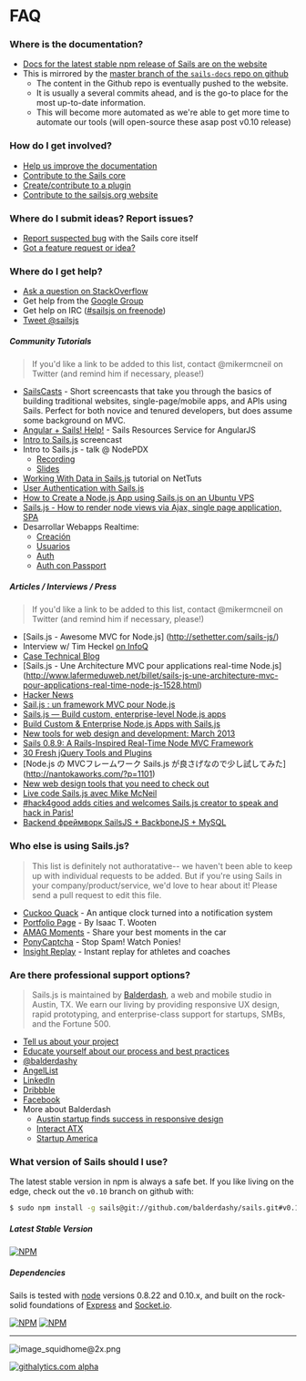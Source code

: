 # FAQ

### Where is the documentation?
+ [Docs for the latest stable npm release of Sails are on the website](http://sailsjs.org/#!documentation)
+ This is mirrored by the [master branch of the `sails-docs` repo on github](https://github.com/balderdashy/sails-docs)
  + The content in the Github repo is eventually pushed to the website.
  + It is usually a several commits ahead, and is the go-to place for the most up-to-date information.
  + This will become more automated as we're able to get more time to automate our tools (will open-source these asap post v0.10 release)

### How do I get involved?
+ [Help us improve the documentation](https://github.com/balderdashy/sails-docs)
+ [Contribute to the Sails core](https://github.com/balderdashy/sails/blob/master/CONTRIBUTING.md#contributing-to-core)
+ [Create/contribute to a plugin](https://github.com/balderdashy/sails/blob/master/CONTRIBUTING.md#writing-code)
+ [Contribute to the sailsjs.org website](http://twitter.com/mikermcneil)

### Where do I submit ideas?  Report issues?
+ [Report suspected bug](https://github.com/balderdashy/sails/blob/master/CONTRIBUTING.md#opening-issues) with the Sails core itself
+ [Got a feature request or idea?](https://trello.com/b/cGzNVE0b/sails-js-feature-requests)


### Where do I get help?
+ [Ask a question on StackOverflow](http://stackoverflow.com/questions/tagged/sailsjs?sort=newest&days=30)
+ Get help from the [Google Group](https://groups.google.com/forum/#!forum/sailsjs)
+ Get help on IRC ([#sailsjs on freenode](http://irc.netsplit.de/channels/details.php?room=%23sailsjs&net=freenode))
+ [Tweet @sailsjs](http://twitter.com/sailsjs)

##### Community Tutorials

> If you'd like a link to be added to this list, contact @mikermcneil on Twitter (and remind him if necessary, please!)

+ [SailsCasts](http://irlnathan.github.io/sailscasts/) - Short screencasts that take you through the basics of building traditional websites, single-page/mobile apps, and APIs using Sails.  Perfect for both novice and tenured developers, but does assume some background on MVC. 
+ [Angular + Sails!  Help!](https://github.com/xdissent/spinnaker) - Sails Resources Service for AngularJS
+ [Intro to Sails.js](https://www.youtube.com/watch?v=GK-tFvpIR7c) screencast
+ Intro to Sails.js - talk @ NodePDX
  + [Recording](http://video.nodepdx.org/video/14/intro-to-sailsjs)
  + [Slides](https://docs.google.com/file/d/0B1OhsrcuV2-9RXAzQWlFbkNpT3c/edit?usp=sharing)
+ [Working With Data in Sails.js](http://net.tutsplus.com/tutorials/javascript-ajax/working-with-data-in-sails-js/) tutorial on NetTuts
+ [User Authentication with Sails.js](http://sethetter.com/user-authentication-with-sails-js/)
+ [How to Create a Node.js App using Sails.js on an Ubuntu VPS](https://www.digitalocean.com/community/articles/how-to-create-an-node-js-app-using-sails-js-on-an-ubuntu-vps)
+ [Sails.js - How to render node views via Ajax, single page application, SPA](http://www.youtube.com/watch?v=Di50_eHqI7I&feature=youtu.be)
+ Desarrollar Webapps Realtime:
  + [Creación](http://jorgecasar.github.io/blog/desarrollar-webapps-realtime-creacion/)
  + [Usuarios](http://jorgecasar.github.io/blog/desarrollar-webapps-realtime-usuarios/)
  + [Auth](http://jorgecasar.github.io/blog/desarrollar-webapps-realtime-auth/)
  + [Auth con Passport](http://jorgecasar.github.io/blog/desarrollar-webapps-realtime-auth-con-passport/)


##### Articles / Interviews / Press

> If you'd like a link to be added to this list, contact @mikermcneil on Twitter (and remind him if necessary, please!)

+ [Sails.js - Awesome MVC for Node.js] (http://sethetter.com/sails-js/)
+ Interview w/ Tim Heckel [on InfoQ](http://www.infoq.com/news/2013/04/Sails-0.8.9-Released)
+ [Case Technical Blog](http://casestaffingsolutions.com/wordpress/?tag=sails-js)
+ [Sails.js - Une Architecture MVC pour applications real-time Node.js] (http://www.lafermeduweb.net/billet/sails-js-une-architecture-mvc-pour-applications-real-time-node-js-1528.html)
+ [Hacker News](https://news.ycombinator.com/item?id=5373342)
+ [Sail.js : un framework MVC pour Node.js](http://javascript.developpez.com/actu/52729/Sail-js-un-framework-MVC-pour-Node-js/)
+ [Sails.js — Build custom, enterprise-level Node.js apps](http://codevisually.com/sails-js-build-custom-enterprise-level-node-js-apps/)
+ [Build Custom & Enterprise Node.js Apps with Sails.js](http://www.webappers.com/2013/03/29/build-custom-enterprise-node-js-apps-with-sails-js/)
+ [New tools for web design and development: March 2013](http://www.creativebloq.com/design-tools/new-tools-web-design-and-development-march-2013-4132972)
+ [Sails 0.8.9: A Rails-Inspired Real-Time Node MVC Framework](http://www.infoq.com/news/2013/04/Sails-0.8.9-Released)
+ [30 Fresh jQuery Tools and Plugins](http://www.splashnology.com/article/30-fresh-jquery-tools-and-plugins/8865/)
+ [Node.js の MVCフレームワーク Sails.js が良さげなので少し試してみた] (http://nantokaworks.com/?p=1101)
+ [New web design tools that you need to check out](http://www.designyourway.net/blog/resources/new-web-design-tools-that-you-need-to-check-out/)
+ [Live code Sails.js avec Mike McNeil](http://www.weezevent.com/live-code-sailsjs-avec-mike-mcneil)
+ [#hack4good adds cities and welcomes Sails.js creator to speak and hack in Paris!](http://us2.campaign-archive1.com/?u=cf9af451f2674767755b02b35&id=fb98713f48&e=b2d87b15fe)
+ [Backend фреймворк SailsJS + BackboneJS + MySQL](http://habrahabr.ru/post/184896/)



### Who else is using Sails.js?

> This list is definitely not authoratative-- we haven't been able to keep up with individual requests to be added.
> But if you're using Sails in your company/product/service, we'd love to hear about it!  Please send a pull request to edit this file.

+ [Cuckoo Quack](http://www.cyber-duck.co.uk/blog/the-cuckoo-quack) - An antique clock turned into a notification system
+ [Portfolio Page](http://isaac.levid.com/) - By Isaac T. Wooten
+ [AMAG Moments](http://moments.amag.ch/) - Share your best moments in the car
+ [PonyCaptcha](http://pc.ponypages.net/) - Stop Spam! Watch Ponies!
+ [Insight Replay](http://insightreplay.com) - Instant replay for athletes and coaches



### Are there professional support options?
> Sails.js is maintained by [Balderdash](http://balderdash.co/), a web and mobile studio in Austin, TX.  We earn our living by providing responsive UX design, rapid prototyping, and enterprise-class support for startups, SMBs, and the Fortune 500.

+ [Tell us about your project](http://balderdash.co#contact)
+ [Educate yourself about our process and best practices](https://docs.google.com/file/d/0B1OhsrcuV2-9N2RYUV9KRHNWTlE/edit?usp=sharing)
+ [@balderdashy](http://twitter.com/balderdashy)
+ [AngelList](https://angel.co/balderdash)
+ [LinkedIn](http://www.linkedin.com/company/balderdash)
+ [Dribbble](http://dribbble.com/balderdash)
+ [Facebook](http://facebook.com/balderdashy)
+ More about Balderdash
  + [Austin startup finds success in responsive design](http://www.bizjournals.com/sanantonio/blog/socialmadness/2013/03/sxsw-2013-Balderdash-startup-web-app.html?ana=twt)
  + [Interact ATX](http://www.siliconhillsnews.com/2013/03/10/flying-high-with-interact-atx-adventures-in-austin-part-3-2-1/)
  + [Startup America](http://www.prlog.org/12038372-engine-pitches-startup-america-board-of-directors.html)





### What version of Sails should I use?

The latest stable version in npm is always a safe bet.  If you like living on the edge, check out the `v0.10` branch on github with:

```sh
$ sudo npm install -g sails@git://github.com/balderdashy/sails.git#v0.10
```

##### Latest Stable Version

[![NPM](https://nodei.co/npm/sails.png?downloads=true&stars=true)](https://nodei.co/npm/sails/)

##### Dependencies

Sails is tested with [node](http://nodejs.org/) versions 0.8.22 and 0.10.x, and built on the rock-solid foundations of [Express](http://expressjs.com/) and [Socket.io](http://socket.io/).

[![NPM](https://nodei.co/npm/express.png?compact=true)](https://nodei.co/npm/express/)  [![NPM](https://nodei.co/npm/socket.io.png?compact=true)](https://nodei.co/npm/socket.io/)




--------------------------------------------------------------------------------

![image_squidhome@2x.png](http://i.imgur.com/RIvu9.png)









<!--
Building Your Own Adapters
Controllers
Database Support
examples
Guide: Login Example
Guide: Passport auth example
Guide: Sockets
Home
Models
Policies
Routes
Services
Views
What Is Sails

[New to NodeJS](/balderdashy/sails/wiki/new-to-nodejs)<br />
[Configuration](/balderdashy/sails/wiki/configuration)<br />
[Deployment](/balderdashy/sails/wiki/deployment)<br />

***
For those of you that would like to contribute.<br />
[Changelog](/balderdashy/sails/wiki/changelog)<br />
[Contributing to Sails](/balderdashy/sails/wiki/Contributing-to-Sails)<br />

***

See https://github.com/balderdashy/sails/wiki/_pages for more pages.

# Getting Started With Sails

![image_squidhome@2x.png](http://i.imgur.com/m1vTk.png) 

# Installation

> New to Node.js?  Get started by following the directions here: http://nodejs.org/

Once you have Node.js up and running, installing Sails is pretty dern easy.  Just type:
```sh
sudo npm install -g sails
```


# Creating a New Sails Project

Here's how you get off the ground:

```sh
# Create the app
sails new testProject

# cd into the new project
cd testProject

# Fire up the server	
# (you have to run this from the root of your project)
sails lift
```


# Creating a Model
Creating a model is very easy with the command line tool. You can even define attributes and their
type by adding arguments at the end of the command. To generate a User model, enter the following:
```
sails generate model User
```

You will see that this creates a user model at **/api/models/User.js**.  Let's give her a name-- try uncommenting the name attribute so it looks more or less like this:

```javascript
module.exports = {
        attributes      : {
                name: 'STRING'
        }

};
```

# What's Better Than Scaffolding?  How About a JSON API?

Sails API scaffolding is nothing like Rails scaffolding. HTML scaffolds just don't make sense for 
modern web apps! Instead, Sails automatically builds a RESTful JSON API for your models. Best of
all, it supports HTTP _and_ WebSockets! By default for every controller you create, you get the
basic CRUD operations created automatically.

For instance, after generating the User model above, if you visit `http://localhost:1337/user/create`, you'll see:
```json
{
  "createdAt": "2013-01-10T01:33:19.105Z",
  "updatedAt": "2013-01-10T01:33:19.105Z",
  "id": 1
}
```

That's it!  You just created a model in the database!  You can also `find`, `update`, and `destroy` users:

```
# List of all users
http://localhost:1337/user

# Find the user with id 1
http://localhost:1337/user/1

# Create a new user
http://localhost:1337/user/create
(or send an HTTP POST to http://localhost:1337/user)

# Update the user with id 1
http://localhost:1337/user/update/1
(or send an HTTP PUT to http://localhost:1337/user/1)

# Destroy the user with id 1
http://localhost:1337/user/destroy/1
(or send an HTTP DELETE to http://localhost:1337/user/1)
```

# Security
You can control access to your application's endpoints using policies.  See: https://github.com/balderdashy/sails/wiki/Policies

## Using https
HTTPS works the same way in Sails as it does in Express.  Drop your certificate and key file into your project, then configure the path to them.  For example, if you put your cert and key in a directory called `ssl` in the root of your project, you'd want to add the following to your `config/application.js` file:

```javascript
module.exports.ssl = {
  cert : fs.readFileSync(sails.config.appPath+'/ssl/combined.crt'),
  key  : fs.readFileSync(sails.config.appPath+'/ssl/yoursite.com.key')
};
```


# Learn more
https://github.com/balderdashy/sails/wiki/_pages


-->

[![githalytics.com alpha](https://cruel-carlota.pagodabox.com/8acf2fc2ca0aca8a3018e355ad776ed7 "githalytics.com")](http://githalytics.com/balderdashy/sails/wiki/home)
